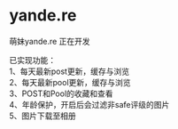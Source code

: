 # yande.re
萌妹yande.re 正在开发


已实现功能：</br>
  1、每天最新post更新，缓存与浏览</br>
  2、每天最新pool更新，缓存与浏览</br>
  3、POST和Pool的收藏和查看</br>
  4、年龄保护，开启后会过滤非safe评级的图片</br>
  5、图片下载至相册</br>
